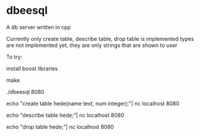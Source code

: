 dbeesql
=======

A db server written in cpp

Currently only create table, describe table, drop table is implemented
types are not implemented yet, they are only strings that are shown to user

To try:

install boost libraries

make

./dbeesql 8080

echo "create table hede(name text, num integer);"| nc localhost 8080

echo "describe table hede;"| nc localhost 8080

echo "drop table hede;"| nc localhost 8080
